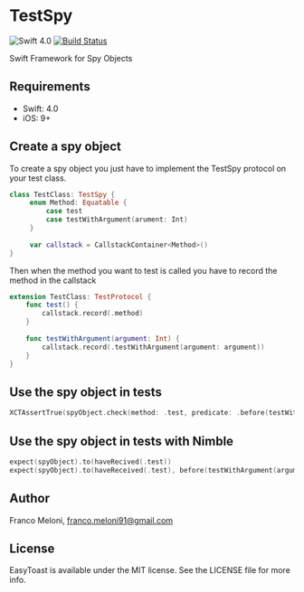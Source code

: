 # TestSpy

![Swift 4.0](https://img.shields.io/badge/Swift-4.0-blue.svg)
[![Build Status](https://www.bitrise.io/app/17161483bf6ebfbb/status.svg?token=IUjjwJMbY1Z0bf_b24e_Vg&branch=master)](https://www.bitrise.io/app/17161483bf6ebfbb)

Swift Framework for Spy Objects

## Requirements
- Swift: 4.0
- iOS: 9+

## Create a spy object
To create a spy object you just have to implement the TestSpy protocol on your test class.

```swift
class TestClass: TestSpy {
     enum Method: Equatable {
         case test
         case testWithArgument(arument: Int)
     }
     
     var callstack = CallstackContainer<Method>()
}
```

Then when the method you want to test is called you have to record the method in the callstack

```swift
extension TestClass: TestProtocol {
    func test() {
        callstack.record(.method)
    }
    
    func testWithArgument(argument: Int) {
        callstack.record(.testWithArgument(argument: argument))
    }
}
```

## Use the spy object in tests

``` swift
XCTAssertTrue(spyObject.check(method: .test, predicate: .before(testWithArgument(argument:1))))
```

## Use the spy object in tests with Nimble

```swift
expect(spyObject).to(haveRecived(.test))
expect(spyObject).to(haveReceived(.test), before(testWithArgument(argument:1)))
```

## Author

Franco Meloni, franco.meloni91@gmail.com

## License

EasyToast is available under the MIT license. See the LICENSE file for more info.
